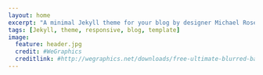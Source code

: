 ```yaml
---
layout: home
excerpt: "A minimal Jekyll theme for your blog by designer Michael Rose."
tags: [Jekyll, theme, responsive, blog, template]
image:
  feature: header.jpg
  credit: #WeGraphics
  creditlink: #http://wegraphics.net/downloads/free-ultimate-blurred-background-pack/
---
```

